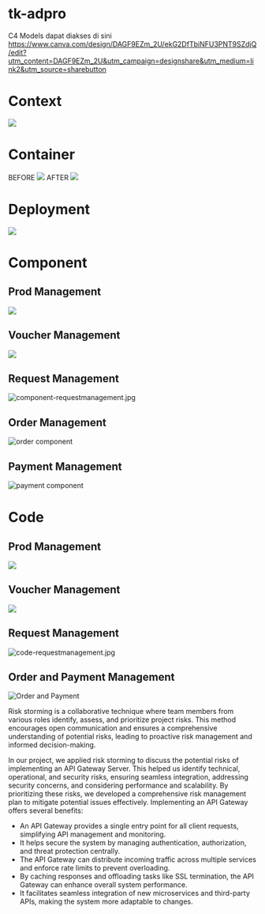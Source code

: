 # tk-adpro
C4 Models dapat diakses di sini
https://www.canva.com/design/DAGF9EZm_2U/ekG2DfTbiNFU3PNT9SZdjQ/edit?utm_content=DAGF9EZm_2U&utm_campaign=designshare&utm_medium=link2&utm_source=sharebutton

# Context

![](image/context-base.png)

# Container

BEFORE
![](image/container-base.png)
AFTER
![](image/container-afterrisk-base.png)


# Deployment

![](image/deployment-base.png)

# Component

## Prod Management
![](image/component-prodmanagement.png)
## Voucher Management
![](image/component-vouchermanagement.png)
## Request Management
![component-requestmanagement.jpg](image%2Fcomponent-requestmanagement.jpg)

## Order Management
![order component](image/order-component.png)

## Payment Management
![payment component](image/payment-component.png)

# Code

## Prod Management
![](image/code-prodmanagement.png)

## Voucher Management
![](image/code-vouchermanagement.png)

## Request Management
![code-requestmanagement.jpg](image%2Fcode-requestmanagement.jpg)

## Order and Payment Management
![Order and Payment](image/order-payment.png)



Risk storming is a collaborative technique where team members from various roles identify, assess, and prioritize project risks. This method encourages open communication and ensures a comprehensive understanding of potential risks, leading to proactive risk management and informed decision-making.

In our project, we applied risk storming to discuss the potential risks of implementing an API Gateway Server. This helped us identify technical, operational, and security risks, ensuring seamless integration, addressing security concerns, and considering performance and scalability. By prioritizing these risks, we developed a comprehensive risk management plan to mitigate potential issues effectively. Implementing an API Gateway offers several benefits:

- An API Gateway provides a single entry point for all client requests, simplifying API management and monitoring.
- It helps secure the system by managing authentication, authorization, and threat protection centrally.
- The API Gateway can distribute incoming traffic across multiple services and enforce rate limits to prevent overloading.
- By caching responses and offloading tasks like SSL termination, the API Gateway can enhance overall system performance.
- It facilitates seamless integration of new microservices and third-party APIs, making the system more adaptable to changes.